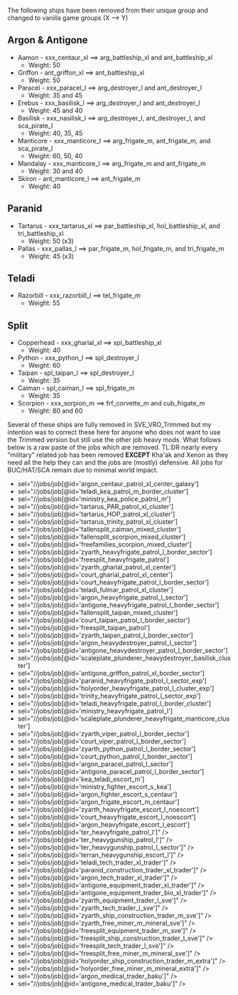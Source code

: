 The following ships have been removed from their unique group and changed to vanilla game groups (X --> Y)

## Argon & Antigone ##
- Aamon - xxx_centaur_xl ==> arg_battleship_xl and ant_battleship_xl  
  * Weight: 50
- Griffon - ant_griffon_xl ==> ant_battleship_xl
  * Weight: 50
- Paracel - xxx_paracel_l ==> arg_destroyer_l and ant_destroyer_l
  * Weight: 35 and 45
- Erebus - xxx_basilisk_l ==> arg_destroyer_l and ant_destroyer_l
  * Weight: 45 and 40
- Basilisk - xxx_nasilisk_l ==> arg_destroyer_l, ant_destroyer_l, and sca_pirate_l
  * Weight: 40, 35, 45
- Manticore - xxx_manticore_l ==> arg_frigate_m, ant_frigate_m, and sca_pirate_l
  * Weight: 60, 50, 40
- Mandalay - xxx_manticore_l ==> arg_frigate_m and ant_frigate_m
  * Weight: 30 and 40
- Skiron - ant_manticore_l ==> ant_frigate_m
  * Weight: 40

## Paranid ##
- Tartarus - xxx_tartarus_xl ==> par_battleship_xl, hol_battleship_xl, and tri_battleship_xl
  * Weight: 50 (x3)
- Pallas - xxx_pallas_l ==> par_frigate_m, hol_frigate_m, and tri_frigate_m
  * Weight: 45 (x3)

## Teladi ##
- Razorbill - xxx_razorbill_l ==> tel_frigate_m
  * Weight: 55

## Split ##
- Copperhead - xxx_gharial_xl ==> spl_battleship_xl
  * Weight: 40
- Python - xxx_python_l ==> spl_destroyer_l
  * Weight: 60
- Taipan - spl_taipan_l ==> spl_destroyer_l
  * Weight: 35
- Caiman - spl_caiman_l ==> spl_frigate_m
  * Weight: 35
- Scorpion - xxx_sorpion_m ==> frf_corvette_m and cub_frigate_m
  * Weight: 80 and 60

Several of these ships are fully removed in SVE_VRO_Trimmed but my intention was to correct these here for anyone who does not want to use the Trimmed version but still use the other job heavy mods. What follows below is a raw paste of the jobs which are removed. TL:DR nearly every "military" related job has been removed **EXCEPT** Kha'ak and Xenon as they need all the help they can and the jobs are (mostly) defensive. All jobs for BUC/HAT/SCA remain due to minimal world impact. 

- sel="//jobs/job[@id='argon_centaur_patrol_xl_center_galaxy']
- sel="//jobs/job[@id='teladi_kea_patrol_m_border_cluster']
- sel="//jobs/job[@id='ministry_kea_police_patrol_m'] 
- sel="//jobs/job[@id='tartarus_PAR_patrol_xl_cluster']
- sel="//jobs/job[@id='tartarus_HOP_patrol_xl_cluster']
- sel="//jobs/job[@id='tartarus_trinity_patrol_xl_cluster']
- sel="//jobs/job[@id='fallensplit_caiman_mixed_cluster']
- sel="//jobs/job[@id='fallensplit_scorpion_mixed_cluster']
- sel="//jobs/job[@id='freefamilies_scorpion_mixed_cluster']
- sel="//jobs/job[@id='zyarth_heavyfrigate_patrol_l_border_sector']
- sel="//jobs/job[@id='freesplit_heavyfrigate_patrol']
- sel="//jobs/job[@id='zyarth_gharial_patrol_xl_center']
- sel="//jobs/job[@id='court_gharial_patrol_xl_center']
- sel="//jobs/job[@id='court_heavyfrigate_patrol_l_border_sector']
- sel="//jobs/job[@id='teladi_fulmar_patrol_xl_cluster']
- sel="//jobs/job[@id='argon_heavyfrigate_patrol_l_sector']
- sel="//jobs/job[@id='antigone_heavyfrigate_patrol_l_border_sector']
- sel="//jobs/job[@id='fallensplit_taipan_mixed_cluster']
- sel="//jobs/job[@id='court_taipan_patrol_l_border_sector']
- sel="//jobs/job[@id='freesplit_taipan_patrol']
- sel="//jobs/job[@id='zyarth_taipan_patrol_l_border_sector']
- sel="//jobs/job[@id='argon_heavydestroyer_patrol_l_sector']
- sel="//jobs/job[@id='antigone_heavydestroyer_patrol_l_border_sector']
- sel="//jobs/job[@id='scaleplate_plunderer_heavydestroyer_basilisk_cluster']
- sel="//jobs/job[@id='antigone_griffon_patrol_xl_border_sector']
- sel="//jobs/job[@id='paranid_heavyfrigate_patrol_l_sector_exp']
- sel="//jobs/job[@id='holyorder_heavyfrigate_patrol_l_cluster_exp']
- sel="//jobs/job[@id='trinity_heavyfrigate_patrol_l_sector_exp']
- sel="//jobs/job[@id='teladi_heavyfrigate_patrol_l_border_cluster']
- sel="//jobs/job[@id='ministry_heavyfrigate_patrol_l']
- sel="//jobs/job[@id='scaleplate_plunderer_heavyfrigate_manticore_cluster']  
- sel="//jobs/job[@id='zyarth_viper_patrol_l_border_sector']
- sel="//jobs/job[@id='court_viper_patrol_l_border_sector']
- sel="//jobs/job[@id='zyarth_python_patrol_l_border_sector']
- sel="//jobs/job[@id='court_python_patrol_l_border_sector'] 
- sel="//jobs/job[@id='argon_paracel_patrol_l_sector']
- sel="//jobs/job[@id='antigone_paracel_patrol_l_border_sector']
- sel="//jobs/job[@id='kea_teladi_escort_m']
- sel="//jobs/job[@id='ministry_fighter_escort_s_kea']
- sel="//jobs/job[@id='argon_fighter_escort_s_centaur']
- sel="//jobs/job[@id='argon_frigate_escort_m_centaur']
- sel="//jobs/job[@id='zyarth_heavyfrigate_escort_l_noescort']
- sel="//jobs/job[@id='court_heavyfrigate_escort_l_noescort']
- sel="//jobs/job[@id='argon_heavyfrigate_escort_l_escort']
- sel="//jobs/job[@id='ter_heavyfrigate_patrol_l']" />
- sel="//jobs/job[@id='ter_heavygunship_patrol_l']" />
- sel="//jobs/job[@id='ter_heavygunship_patrol_l_sector']" />
- sel="//jobs/job[@id='terran_heavygunship_escort_l']" />    
- sel="//jobs/job[@id='teladi_tech_trader_xl_trader']" />
- sel="//jobs/job[@id='paranid_construction_trader_xl_trader']" />
- sel="//jobs/job[@id='argon_tech_trader_xl_trader']" />
- sel="//jobs/job[@id='antigone_equipment_trader_xl_trader']" />
- sel="//jobs/job[@id='antigone_equipment_trader_bio_xl_trader']" />
- sel="//jobs/job[@id='zyarth_equipment_trader_l_sve']" />  
- sel="//jobs/job[@id='zyarth_tech_trader_l_sve']" />
- sel="//jobs/job[@id='zyarth_ship_construction_trader_m_sve']" />
- sel="//jobs/job[@id='zyarth_free_miner_m_mineral_sve']" />
- sel="//jobs/job[@id='freesplit_equipment_trader_m_sve']" />
- sel="//jobs/job[@id='freesplit_ship_construction_trader_l_sve']" />
- sel="//jobs/job[@id='freesplit_tech_trader_l_sve']" />
- sel="//jobs/job[@id='freesplit_free_miner_m_mineral_sve']" /> 
- sel="//jobs/job[@id='holyorder_ship_construction_trader_m_extra']" />
- sel="//jobs/job[@id='holyorder_free_miner_m_mineral_extra']" />
- sel="//jobs/job[@id='argon_medical_trader_baku']" />
- sel="//jobs/job[@id='antigone_medical_trader_baku']" />  
